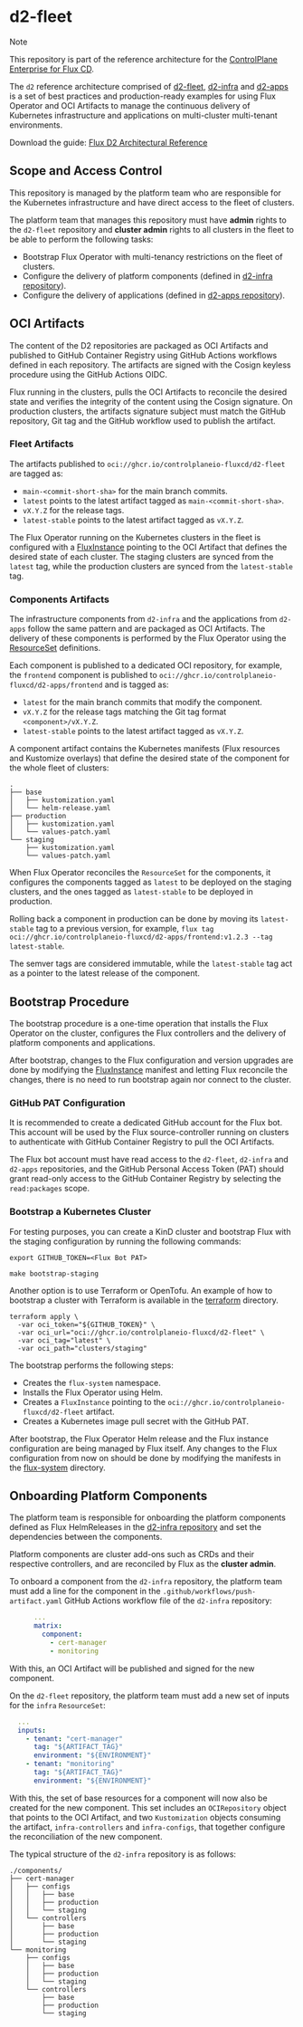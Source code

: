# d2-fleet

> [!NOTE]
> This repository is part of the reference architecture for the
> [ControlPlane Enterprise for Flux CD](https://fluxcd.control-plane.io/).
>
> The `d2` reference architecture comprised of
> [d2-fleet](https://github.com/controlplaneio-fluxcd/d2-fleet),
> [d2-infra](https://github.com/controlplaneio-fluxcd/d2-infra) and
> [d2-apps](https://github.com/controlplaneio-fluxcd/d2-apps)
> is a set of best practices and production-ready examples for using Flux Operator
> and OCI Artifacts to manage the continuous delivery of Kubernetes infrastructure and
> applications on multi-cluster multi-tenant environments.
> 
> Download the guide: [Flux D2 Architectural Reference](https://raw.githubusercontent.com/controlplaneio-fluxcd/distribution/main/guides/ControlPlane_Flux_D2_Reference_Architecture_Guide.pdf)

## Scope and Access Control

This repository is managed by the platform team who are responsible for
the Kubernetes infrastructure and have direct access to the fleet of clusters.

The platform team that manages this repository must have **admin** rights to the `d2-fleet` repository
and **cluster admin** rights to all clusters in the fleet to be able to perform the following tasks:

- Bootstrap Flux Operator with multi-tenancy restrictions on the fleet of clusters.
- Configure the delivery of platform components (defined in [d2-infra repository](https://github.com/controlplaneio-fluxcd/d2-infra)).
- Configure the delivery of applications (defined in [d2-apps repository](https://github.com/controlplaneio-fluxcd/d2-apps)).

## OCI Artifacts

The content of the D2 repositories are packaged as OCI Artifacts and published
to GitHub Container Registry using GitHub Actions workflows defined in each repository.
The artifacts are signed with the Cosign keyless procedure using the GitHub Actions OIDC.

Flux running in the clusters, pulls the OCI Artifacts to reconcile the desired state and
verifies the integrity of the content using the Cosign signature. On production clusters,
the artifacts signature subject must match the GitHub repository, Git tag and the
GitHub workflow used to publish the artifact.

### Fleet Artifacts

The artifacts published to `oci://ghcr.io/controlplaneio-fluxcd/d2-fleet` are tagged as:

- `main-<commit-short-sha>` for the main branch commits.
- `latest` points to the latest artifact tagged as `main-<commit-short-sha>`.
- `vX.Y.Z` for the release tags.
- `latest-stable` points to the latest artifact tagged as `vX.Y.Z`.

The Flux Operator running on the Kubernetes clusters in the fleet is configured with a
[FluxInstance](https://github.com/controlplaneio-fluxcd/d2-fleet/blob/main/clusters/staging/flux-system/flux-instance.yaml)
pointing to the OCI Artifact that defines the desired state of each cluster. The staging clusters
are synced from the `latest` tag, while the production clusters are synced from the `latest-stable` tag.

### Components Artifacts

The infrastructure components from `d2-infra` and the applications from `d2-apps` follow the same pattern
and are packaged as OCI Artifacts. The delivery of these components is performed by the Flux Operator
using the [ResourceSet](https://github.com/controlplaneio-fluxcd/d2-fleet/tree/main/tenants) definitions.

Each component is published to a dedicated OCI repository, for example, the `frontend` component
is published to `oci://ghcr.io/controlplaneio-fluxcd/d2-apps/frontend` and is tagged as:

- `latest` for the main branch commits that modify the component.
- `vX.Y.Z` for the release tags matching the Git tag format `<component>/vX.Y.Z`.
- `latest-stable` points to the latest artifact tagged as `vX.Y.Z`.

A component artifact contains the Kubernetes manifests (Flux resources and Kustomize overlays)
that define the desired state of the component for the whole fleet of clusters:

```text
.
├── base
│   ├── kustomization.yaml
│   └── helm-release.yaml
├── production
│   ├── kustomization.yaml
│   └── values-patch.yaml
└── staging
    ├── kustomization.yaml
    └── values-patch.yaml
```

When Flux Operator reconciles the `ResourceSet` for the components, it configures the components tagged
as `latest` to be deployed on the staging clusters, and the ones tagged as
`latest-stable` to be deployed in production.

Rolling back a component in production can be done by moving its `latest-stable` tag to a previous version,
for example, `flux tag oci://ghcr.io/controlplaneio-fluxcd/d2-apps/frontend:v1.2.3 --tag latest-stable`.

The semver tags are considered immutable, while the `latest-stable` tag act as a pointer to the
latest release of the component.

## Bootstrap Procedure

The bootstrap procedure is a one-time operation that installs the Flux Operator on the cluster,
configures the Flux controllers and the delivery of platform components and applications.

After bootstrap, changes to the Flux configuration and version upgrades are done by
modifying the [FluxInstance](https://github.com/controlplaneio-fluxcd/d2-fleet/blob/main/clusters/staging/flux-system/flux-instance.yaml)
manifest and letting Flux reconcile the changes, there is no need to run bootstrap
again nor connect to the cluster.

### GitHub PAT Configuration

It is recommended to create a dedicated GitHub account for the Flux bot. This account will be used
by the Flux source-controller running on clusters to authenticate with GitHub Container Registry
to pull the OCI Artifacts.

The Flux bot account must have read access to the `d2-fleet`, `d2-infra` and `d2-apps` repositories,
and the GitHub Personal Access Token (PAT) should grant read-only access to the GitHub Container Registry
by selecting the `read:packages` scope.

### Bootstrap a Kubernetes Cluster

For testing purposes, you can create a KinD cluster and bootstrap Flux with the staging configuration
by running the following commands:

```shell
export GITHUB_TOKEN=<Flux Bot PAT>

make bootstrap-staging
```

Another option is to use Terraform or OpenTofu. An example of how to bootstrap a cluster with Terraform
is available in the [terraform](https://github.com/controlplaneio-fluxcd/d2-fleet/tree/main/terraform) directory.

```shell
terraform apply \
  -var oci_token="${GITHUB_TOKEN}" \
  -var oci_url="oci://ghcr.io/controlplaneio-fluxcd/d2-fleet" \
  -var oci_tag="latest" \
  -var oci_path="clusters/staging"
```

The bootstrap performs the following steps:

- Creates the `flux-system` namespace.
- Installs the Flux Operator using Helm.
- Creates a `FluxInstance` pointing to the `oci://ghcr.io/controlplaneio-fluxcd/d2-fleet` artifact.
- Creates a Kubernetes image pull secret with the GitHub PAT.

After bootstrap, the Flux Operator Helm release and the Flux instance configuration
are being managed by Flux itself. Any changes to the Flux configuration from now on should be done
by modifying the manifests in the
[flux-system](https://github.com/controlplaneio-fluxcd/d2-fleet/tree/main/clusters/staging/flux-system)
directory.

## Onboarding Platform Components

The platform team is responsible for onboarding the platform components defined as Flux HelmReleases in the
[d2-infra repository](https://github.com/controlplaneio-fluxcd/d2-infra) and set the dependencies
between the components.

Platform components are cluster add-ons such as CRDs and their respective controllers,
and are reconciled by Flux as the **cluster admin**.

To onboard a component from the `d2-infra` repository, the platform team must add a
line for the component in the `.github/workflows/push-artifact.yaml` GitHub Actions
workflow file of the `d2-infra` repository:

```yaml
      ...
      matrix:
        component:
          - cert-manager
          - monitoring
```

With this, an OCI Artifact will be published and signed for the new component.

On the `d2-fleet` repository, the platform team must add a new set of inputs for the
`infra` `ResourceSet`:

```yaml
  ...
  inputs:
    - tenant: "cert-manager"
      tag: "${ARTIFACT_TAG}"
      environment: "${ENVIRONMENT}"
    - tenant: "monitoring"
      tag: "${ARTIFACT_TAG}"
      environment: "${ENVIRONMENT}"
```

With this, the set of base resources for a component will now also be created for the new component.
This set includes an `OCIRepository` object that points to the OCI Artifact, and two `Kustomization`
objects consuming the artifact, `infra-controllers` and `infra-configs`, that together configure the
reconciliation of the new component.

The typical structure of the `d2-infra` repository is as follows:

```shell
./components/
├── cert-manager
│   ├── configs
│   │   ├── base
│   │   ├── production
│   │   └── staging
│   └── controllers
│       ├── base
│       ├── production
│       └── staging
└── monitoring
    ├── configs
    │   ├── base
    │   ├── production
    │   └── staging
    └── controllers
        ├── base
        ├── production
        └── staging
```
